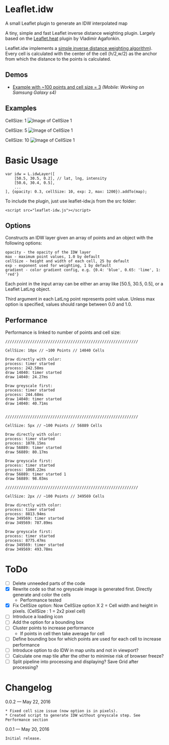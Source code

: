 # Leaflet.idw
A small Leaflet plugin to generate an IDW interpolated map

A tiny, simple and fast Leaflet inverse distance weighting plugin. Largely based on the [Leaflet.heat](https://github.com/Leaflet/Leaflet.heat) plugin by Vladimir Agafonkin.

Leaflet.idw implements a [simple inverse distance weighting algorithm](http://www.gitta.info/ContiSpatVar/de/html/Interpolatio_learningObject2.xhtml)). Every cell is calculated with the center of the cell (h/2,w/2) as the anchor from which the distance to the points is calculated.

## Demos
* [Example with ~100 points and cell size = 3](http://www.geonet.ch/leaflet-idw/) *(Mobile: Working on Samsung Galaxy s4)*
    
## Examples
CellSize: 1
![Image of CellSize 1](https://github.com/JoranBeaufort/Leaflet.idw/blob/master/example/Example-1px.png)

CellSize: 5
![Image of CellSize 1](https://github.com/JoranBeaufort/Leaflet.idw/blob/master/example/Example-5px.png)

CellSize: 10
![Image of CellSize 1](https://github.com/JoranBeaufort/Leaflet.idw/blob/master/example/Example-10px.png)

# Basic Usage

```
var idw = L.idwLayer([
    [50.5, 30.5, 0.2], // lat, lng, intensity
    [50.6, 30.4, 0.5],
    ...
], {opacity: 0.3, cellSize: 10, exp: 2, max: 1200}).addTo(map);
```

To include the plugin, just use leaflet-idw.js from the src folder:

```<script src="leaflet-idw.js"></script>```

## Options

Constructs an IDW layer given an array of points and an object with the following options:

    opacity - the opacity of the IDW layer
    max - maximum point values, 1.0 by default
    cellSize - height and width of each cell, 25 by default
    exp - exponent used for weighting, 1 by default
    gradient - color gradient config, e.g. {0.4: 'blue', 0.65: 'lime', 1: 'red'}

Each point in the input array can be either an array like [50.5, 30.5, 0.5], or a Leaflet LatLng object.

Third argument in each LatLng point represents point value. Unless max option is specified, values should range between 0.0 and 1.0.

## Performance

Performance is linked to number of points and cell size:
```
///////////////////////////////////////////////////////////

CellSize: 10px // ~100 Points // 14040 Cells

Draw directly with color:
process: timer started
process: 242.58ms 
draw 14040: timer started 
draw 14040: 24.27ms

Draw greyscale first:
process: timer started 
process: 244.68ms 
draw 14040: timer started 
draw 14040: 40.71ms


///////////////////////////////////////////////////////////

CellSize: 5px // ~100 Points // 56889 Cells

Draw directly with color:
process: timer started 
process: 1078.15ms 
draw 56889: timer started 
draw 56889: 80.17ms

Draw greyscale first:
process: timer started 
process: 1068.22ms 
draw 56889: timer started 1
draw 56889: 98.03ms

///////////////////////////////////////////////////////////

CellSize: 2px // ~100 Points // 349569 Cells

Draw directly with color:
process: timer started 
process: 8813.94ms 
draw 349569: timer started 
draw 349569: 787.89ms

Draw greyscale first:
process: timer started 
process: 8775.47ms 
draw 349569: timer started 
draw 349569: 493.78ms

```
# ToDo
- [ ] Delete unneeded parts of the code
- [x] Rewrite code so that no greyscale image is generated first. Directly generate and color the cells
    * Performance tested
- [x] Fix CellSize option: Now CellSize option X 2 = Cell width and height in pixels. (CellSize : 1 = 2x2 pixel cell)
- [ ] Introduce a loading icon
- [ ] Add the option for a bounding box
- [ ] Cluster points to increase performance
    * If points in cell then take average for cell
- [ ] Define bounding box for which points are used for each cell to increase performance
- [ ] Introduce option to do IDW in map units and not in viewport?
- [ ] Calculate one map tile after the other to minimise risk of browser freeze?
- [ ] Split pipeline into processing and displaying? Save Grid after processing?

# Changelog

0.0.2 — May 22, 2016

    * Fixed cell size issue (now option is in pixels).
    * Created script to generate IDW without greyscale step. See Performance section


0.0.1 — May 20, 2016

    Initial release.
